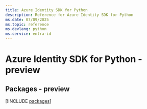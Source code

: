 ```yaml
---
title: Azure Identity SDK for Python
description: Reference for Azure Identity SDK for Python
ms.date: 07/09/2025
ms.topic: reference
ms.devlang: python
ms.service: entra-id
---
```

# Azure Identity SDK for Python - preview
## Packages - preview
[!INCLUDE [packages](identity-index.md)]